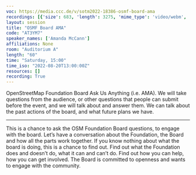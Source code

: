 ```yaml
---
voc: https://media.ccc.de/v/sotm2022-18386-osmf-board-ama
recordings: [{'size': 683, 'length': 3275, 'mime_type': 'video/webm', 'language': 'eng', 'filename': 'sotm2022-18386-eng-OSMF_Board_AMA_webm-hd.webm', 'state': 'new', 'folder': 'webm-hd', 'high_quality': True, 'width': 1920, 'height': 1080, 'updated_at': '2022-09-24T17:59:17.620+02:00', 'recording_url': 'https://cdn.media.ccc.de/events/sotm/2022/webm-hd/sotm2022-18386-eng-OSMF_Board_AMA_webm-hd.webm', 'url': 'https://api.media.ccc.de/public/recordings/61961', 'event_url': 'https://api.media.ccc.de/public/events/7aeac689-afe0-5b00-a161-c280b8595a2d', 'conference_url': 'https://api.media.ccc.de/public/conferences/sotm2022'}, {'size': 208, 'length': 3275, 'mime_type': 'video/webm', 'language': 'eng', 'filename': 'sotm2022-18386-eng-OSMF_Board_AMA_webm-sd.webm', 'state': 'new', 'folder': 'webm-sd', 'high_quality': False, 'width': 720, 'height': 576, 'updated_at': '2022-09-24T17:03:41.334+02:00', 'recording_url': 'https://cdn.media.ccc.de/events/sotm/2022/webm-sd/sotm2022-18386-eng-OSMF_Board_AMA_webm-sd.webm', 'url': 'https://api.media.ccc.de/public/recordings/61960', 'event_url': 'https://api.media.ccc.de/public/events/7aeac689-afe0-5b00-a161-c280b8595a2d', 'conference_url': 'https://api.media.ccc.de/public/conferences/sotm2022'}, {'size': 204, 'length': 3275, 'mime_type': 'video/mp4', 'language': 'eng', 'filename': 'sotm2022-18386-eng-OSMF_Board_AMA_sd.mp4', 'state': 'new', 'folder': 'h264-sd', 'high_quality': False, 'width': 720, 'height': 576, 'updated_at': '2022-09-24T16:06:55.420+02:00', 'recording_url': 'https://cdn.media.ccc.de/events/sotm/2022/h264-sd/sotm2022-18386-eng-OSMF_Board_AMA_sd.mp4', 'url': 'https://api.media.ccc.de/public/recordings/61959', 'event_url': 'https://api.media.ccc.de/public/events/7aeac689-afe0-5b00-a161-c280b8595a2d', 'conference_url': 'https://api.media.ccc.de/public/conferences/sotm2022'}, {'size': 49, 'length': 3275, 'mime_type': 'audio/mpeg', 'language': 'eng', 'filename': 'sotm2022-18386-eng-OSMF_Board_AMA_mp3.mp3', 'state': 'new', 'folder': 'mp3', 'high_quality': False, 'width': 0, 'height': 0, 'updated_at': '2022-09-24T16:01:16.547+02:00', 'recording_url': 'https://cdn.media.ccc.de/events/sotm/2022/mp3/sotm2022-18386-eng-OSMF_Board_AMA_mp3.mp3', 'url': 'https://api.media.ccc.de/public/recordings/61958', 'event_url': 'https://api.media.ccc.de/public/events/7aeac689-afe0-5b00-a161-c280b8595a2d', 'conference_url': 'https://api.media.ccc.de/public/conferences/sotm2022'}, {'size': 663, 'length': 3275, 'mime_type': 'video/mp4', 'language': 'eng', 'filename': 'sotm2022-18386-eng-OSMF_Board_AMA_hd.mp4', 'state': 'new', 'folder': 'h264-hd', 'high_quality': True, 'width': 1920, 'height': 1080, 'updated_at': '2022-09-24T15:59:09.327+02:00', 'recording_url': 'https://cdn.media.ccc.de/events/sotm/2022/h264-hd/sotm2022-18386-eng-OSMF_Board_AMA_hd.mp4', 'url': 'https://api.media.ccc.de/public/recordings/61957', 'event_url': 'https://api.media.ccc.de/public/events/7aeac689-afe0-5b00-a161-c280b8595a2d', 'conference_url': 'https://api.media.ccc.de/public/conferences/sotm2022'}]
layout: session
title: "OSMF Board AMA"
code: "AT3YM7"
speaker_names: ['Amanda McCann']
affiliations: None
room: "Auditorium A"
length: "60"
time: "Saturday, 15:00"
time_iso: "2022-08-20T13:00:00Z"
resources: []
recording: True
---
```


OpenStreetMap Foundation Board Ask Us Anything (i.e. AMA). We will take questions from the audience, or other questions that people can submit before the event, and we will talk about and answer them. We can talk about the past actions of the board, and what future plans we have.

<hr>

This is a chance to ask the OSM Foundation Board questions, to engage with the board. Let’s have a conversation about the Foundation, the Board and how all the parts work together. If you know nothing about what the board is doing, this is a chance to find out. Find out what the Foundation does and doesn’t do, what it can and can’t do. Find out how you can help, how you can get involved. The Board is committed to openness and wants to engage with the community.

